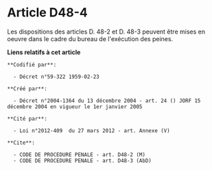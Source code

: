 # Article D48-4

Les dispositions des articles D. 48-2 et D. 48-3 peuvent être mises en oeuvre dans le cadre du bureau de l'exécution des
peines.

**Liens relatifs à cet article**

	**Codifié par**:

	  - Décret n°59-322 1959-02-23

	**Créé par**:

	  - Décret n°2004-1364 du 13 décembre 2004 - art. 24 () JORF 15 décembre 2004 en vigueur le 1er janvier 2005

	**Cité par**:

	  - Loi n°2012-409  du 27 mars 2012 - art. Annexe (V)

	**Cite**:

	  - CODE DE PROCEDURE PENALE - art. D48-2 (M)
	  - CODE DE PROCEDURE PENALE - art. D48-3 (AbD)
